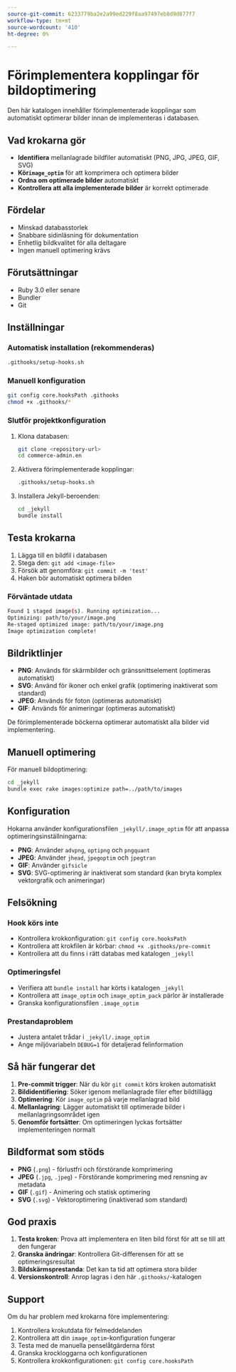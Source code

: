 ```yaml
---
source-git-commit: 6233779ba2e2a99ed229f8aa97497eb8d9d877f7
workflow-type: tm+mt
source-wordcount: '410'
ht-degree: 0%

---
```

# Förimplementera kopplingar för bildoptimering

Den här katalogen innehåller förimplementerade kopplingar som automatiskt optimerar bilder innan de implementeras i databasen.

## Vad krokarna gör

- **Identifiera** mellanlagrade bildfiler automatiskt (PNG, JPG, JPEG, GIF, SVG)
- **Kör`image_optim`** för att komprimera och optimera bilder
- **Ordna om optimerade bilder** automatiskt
- **Kontrollera att alla implementerade bilder** är korrekt optimerade

## Fördelar

- Minskad databasstorlek
- Snabbare sidinläsning för dokumentation
- Enhetlig bildkvalitet för alla deltagare
- Ingen manuell optimering krävs

## Förutsättningar

- Ruby 3.0 eller senare
- Bundler
- Git

## Inställningar

### Automatisk installation (rekommenderas)

```bash
.githooks/setup-hooks.sh
```

### Manuell konfiguration

```bash
git config core.hooksPath .githooks
chmod +x .githooks/*
```

### Slutför projektkonfiguration

1. Klona databasen:

   ```bash
   git clone <repository-url>
   cd commerce-admin.en
   ```

2. Aktivera förimplementerade kopplingar:

   ```bash
   .githooks/setup-hooks.sh
   ```

3. Installera Jekyll-beroenden:

   ```bash
   cd _jekyll
   bundle install
   ```

## Testa krokarna

1. Lägga till en bildfil i databasen
2. Stega den: `git add <image-file>`
3. Försök att genomföra: `git commit -m 'test'`
4. Haken bör automatiskt optimera bilden

### Förväntade utdata

```bash
Found 1 staged image(s). Running optimization...
Optimizing: path/to/your/image.png
Re-staged optimized image: path/to/your/image.png
Image optimization complete!
```

## Bildriktlinjer

- **PNG**: Används för skärmbilder och gränssnittselement (optimeras automatiskt)
- **SVG**: Använd för ikoner och enkel grafik (optimering inaktiverat som standard)
- **JPEG**: Används för foton (optimeras automatiskt)
- **GIF**: Används för animeringar (optimeras automatiskt)

De förimplementerade böckerna optimerar automatiskt alla bilder vid implementering.

## Manuell optimering

För manuell bildoptimering:

```bash
cd _jekyll
bundle exec rake images:optimize path=../path/to/images
```

## Konfiguration

Hokarna använder konfigurationsfilen `_jekyll/.image_optim` för att anpassa optimeringsinställningarna:

- **PNG**: Använder `advpng`, `optipng` och `pngquant`
- **JPEG**: Använder `jhead`, `jpegoptim` och `jpegtran`
- **GIF**: Använder `gifsicle`
- **SVG**: SVG-optimering är inaktiverat som standard (kan bryta komplex vektorgrafik och animeringar)

## Felsökning

### Hook körs inte

- Kontrollera krokkonfiguration: `git config core.hooksPath`
- Kontrollera att krokfilen är körbar: `chmod +x .githooks/pre-commit`
- Kontrollera att du finns i rätt databas med katalogen `_jekyll`

### Optimeringsfel

- Verifiera att `bundle install` har körts i katalogen `_jekyll`
- Kontrollera att `image_optim` och `image_optim_pack` pärlor är installerade
- Granska konfigurationsfilen `.image_optim`

### Prestandaproblem

- Justera antalet trådar i `_jekyll/.image_optim`
- Ange miljövariabeln `DEBUG=1` för detaljerad felinformation

## Så här fungerar det

1. **Pre-commit trigger**: När du kör `git commit` körs kroken automatiskt
2. **Bildidentifiering**: Söker igenom mellanlagrade filer efter bildtillägg
3. **Optimering**: Kör `image_optim` på varje mellanlagrad bild
4. **Mellanlagring**: Lägger automatiskt till optimerade bilder i mellanlagringsområdet igen
5. **Genomför fortsätter**: Om optimeringen lyckas fortsätter implementeringen normalt

## Bildformat som stöds

- **PNG** (`.png`) - förlustfri och förstörande komprimering
- **JPEG** (`.jpg`, `.jpeg`) - Förstörande komprimering med rensning av metadata
- **GIF** (`.gif`) - Animering och statisk optimering
- **SVG** (`.svg`) - Vektoroptimering (inaktiverad som standard)

## God praxis

1. **Testa kroken**: Prova att implementera en liten bild först för att se till att den fungerar
2. **Granska ändringar**: Kontrollera Git-differensen för att se optimeringsresultat
3. **Bildskärmsprestanda**: Det kan ta tid att optimera stora bilder
4. **Versionskontroll**: Anrop lagras i den här `.githooks/`-katalogen

## Support

Om du har problem med krokarna före implementering:

1. Kontrollera krokutdata för felmeddelanden
2. Kontrollera att din `image_optim`-konfiguration fungerar
3. Testa med de manuella penselåtgärderna först
4. Granska krockloggarna och konfigurationen
5. Kontrollera krokkonfigurationen: `git config core.hooksPath`
